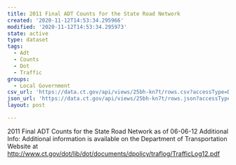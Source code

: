 ```yaml
---
title: 2011 Final ADT Counts for the State Road Network
created: '2020-11-12T14:53:34.295966'
modified: '2020-11-12T14:53:34.295973'
state: active
type: dataset
tags:
  - Adt
  - Counts
  - Dot
  - Traffic
groups:
  - Local Government
csv_url: 'https://data.ct.gov/api/views/25bh-kn7t/rows.csv?accessType=DOWNLOAD'
json_url: 'https://data.ct.gov/api/views/25bh-kn7t/rows.json?accessType=DOWNLOAD'
layout: post

---
```

2011 Final ADT Counts for the State Road Network as of 06-06-12
Additional Info:    Additional information is available on the Department of Transportation Website at http://www.ct.gov/dot/lib/dot/documents/dpolicy/traflog/TrafficLog12.pdf
